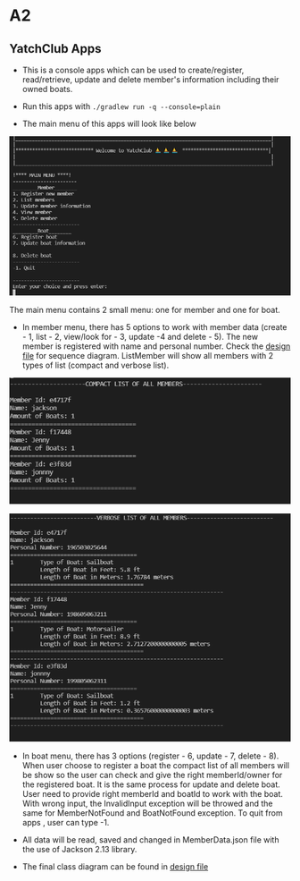 # A2

## YatchClub Apps
- This is a console apps which can be used to create/register, read/retrieve, update and delete member's information including their owned boats. 

- Run this apps with 
`./gradlew run -q --console=plain`

- The main menu of this apps will look like below

![main menu](img/main-menu.PNG)

The main menu contains 2 small menu: one for member and one for boat. 
+ In member menu, there has 5 options to work with member data (create - 1, list - 2, view/look for - 3, update -4 and delete - 5). The new member is registered with name and personal number. Check the [design file](./design.md) for sequence diagram. ListMember will show all members with 2 types of list (compact and verbose list). 

![compact list](img/compactlist.PNG)

![verbose list](img/verboselist.PNG)

+ In boat menu, there has 3 options (register - 6, update - 7, delete - 8). When user choose to register a boat the compact list of all members will be show so the user can check and give the right memberId/owner for the registered boat. It is the same process for update and delete boat. User need to provide right memberId and boatId to work with the boat. With wrong input, the InvalidInput exception will be throwed and the same for MemberNotFound and BoatNotFound exception. To quit from apps , user can type -1.

+ All data will be read, saved and changed in MemberData.json file with the use of Jackson 2.13 library.

+ The final class diagram can be found in [design file](./design.md)
